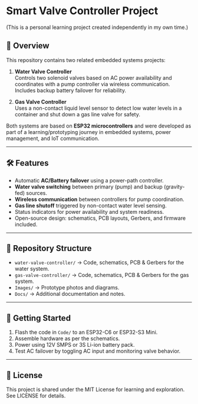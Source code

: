 # Smart Valve Controller Project

(This is a personal learning project created independently in my own time.)

## 📌 Overview
This repository contains two related embedded systems projects:
1. **Water Valve Controller**  
   Controls two solenoid valves based on AC power availability and coordinates with a pump controller via wireless communication. Includes backup battery failover for reliability.

2. **Gas Valve Controller**  
   Uses a non-contact liquid level sensor to detect low water levels in a container and shut down a gas line valve for safety.

Both systems are based on **ESP32 microcontrollers** and were developed as part of a learning/prototyping journey in embedded systems, power management, and IoT communication.

---

## 🛠 Features
- Automatic **AC/Battery failover** using a power-path controller.
- **Water valve switching** between primary (pump) and backup (gravity-fed) sources.
- **Wireless communication** between controllers for pump coordination.
- **Gas line shutoff** triggered by non-contact water level sensing.
- Status indicators for power availability and system readiness.
- Open-source design: schematics, PCB layouts, Gerbers, and firmware included.

---

## 📂 Repository Structure
- `water-valve-controller/` → Code, schematics, PCB & Gerbers for the water system.  
- `gas-valve-controller/` → Code, schematics, PCB & Gerbers for the gas system.  
- `Images/` → Prototype photos and diagrams.  
- `Docs/` → Additional documentation and notes.  

---

## 🚀 Getting Started
1. Flash the code in `Code/` to an ESP32-C6 or ESP32-S3 Mini.  
2. Assemble hardware as per the schematics.  
3. Power using 12V SMPS or 3S Li-ion battery pack.  
4. Test AC failover by toggling AC input and monitoring valve behavior.

---

## 📜 License
This project is shared under the MIT License for learning and exploration. See LICENSE for details.
